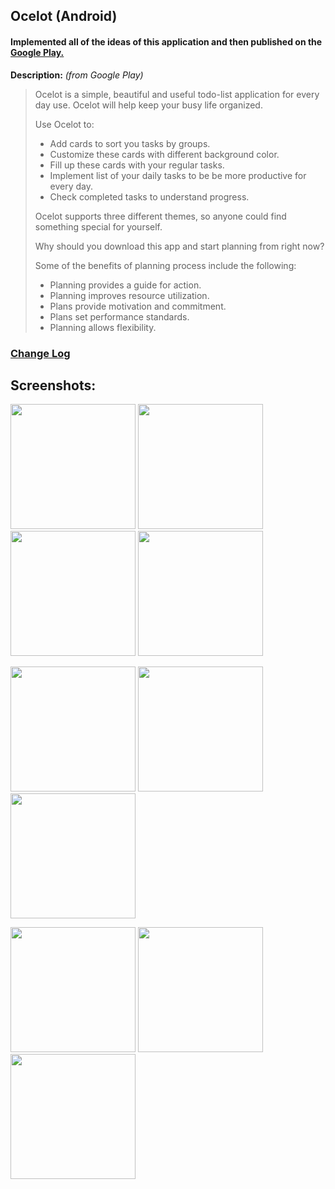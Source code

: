 ## Ocelot (Android)

#### Implemented all of the ideas of this application and then published on the [Google Play.](https://play.google.com/store/apps/details?id=chrapps.memo)

**Description:** _(from Google Play)_
> Ocelot is a simple, beautiful and useful todo-list application for every day use. Ocelot will help keep your busy life organized.
> 
> Use Ocelot to:
> * Add cards to sort you tasks by groups.
> * Customize these cards with different background color.
> * Fill up these cards with your regular tasks.
> * Implement list of your daily tasks to be be more productive for every day.
> * Check completed tasks to understand progress.
> 
> Ocelot supports three different themes, so anyone could find something special for yourself. 
> 
> Why should you download this app and start planning from right now?
> 
> Some of the benefits of planning process include the following:
> * Planning provides a guide for action.
> * Planning improves resource utilization.
> * Plans provide motivation and commitment.
> * Plans set performance standards.
> * Planning allows flexibility. 

### [Change Log](https://github.com/chervonyi/memo-android/releases)

## Screenshots:
<img src="https://i.imgur.com/0eA4cex.png" width="200"/> <img src="https://i.imgur.com/srpzFgO.png" width="200"/>
<img src="https://i.imgur.com/zaFUqf2.png" width="200"/> <img src="https://i.imgur.com/LjG5va7.png" width="200"/>

<img src="https://i.imgur.com/iPMjTNq.png" width="200"/> <img src="https://i.imgur.com/YLxttNd.png" width="200"/> <img src="https://i.imgur.com/bHe6BBO.png" width="200"/>

<img src="https://i.imgur.com/c24BpNs.png" width="200"/> <img src="https://i.imgur.com/pt27PFw.png" width="200"/> <img src="https://i.imgur.com/DJocfNT.png" width="200"/>
